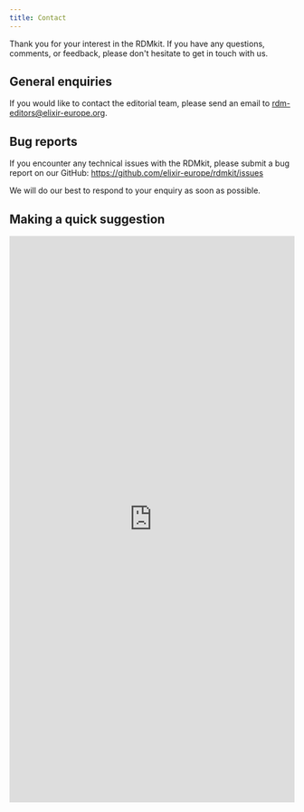 ```yaml
---
title: Contact
---
```


Thank you for your interest in the RDMkit. If you have any questions, comments, or feedback, please don't hesitate to get in touch with us.

## General enquiries
If you would like to contact the editorial team, please send an email to <rdm-editors@elixir-europe.org>.

## Bug reports
If you encounter any technical issues with the RDMkit, please submit a bug report on our GitHub: <https://github.com/elixir-europe/rdmkit/issues>

We will do our best to respond to your enquiry as soon as possible. 

## Making a quick suggestion

<iframe src="https://docs.google.com/forms/d/e/1FAIpQLSfw1hcOlXcgJ1mImx_37WLnA160SPObP8crEdkSRVEAX2AIrw/viewform?embedded=true" width="640" height="1000" frameborder="0" marginheight="0" marginwidth="0" style="width: 100%;" class="mt-1">Loading…</iframe>


